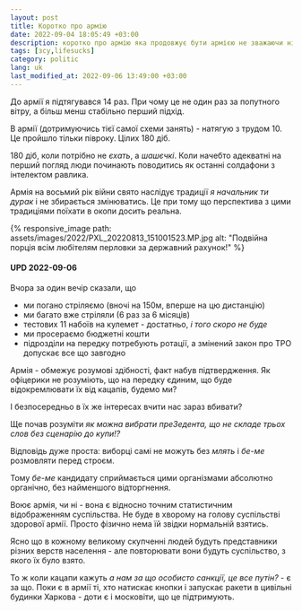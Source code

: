 ```yaml
---
layout: post
title: Коротко про армію
date: 2022-09-04 18:05:49 +03:00
description: коротко про армію яка продовжує бути армією не зважаючи ні на що
tags: [зсу,lifesucks]
category: politic
lang: uk
last_modified_at: 2022-09-06 13:49:00 +03:00
---
```


До армії я підтягувався 14 раз.
При чому це не один раз за попутного вітру, а більш менш стабільно перший підхід.

В армії (дотримуючись тієї самої схеми занять) - натягую з трудом 10. Це пройшло тільки півроку. 
Цілих 180 діб.

180 діб, коли потрібно не _єхать_, а _шашєчкі_.
Коли начебто адекватні на перший погляд люди починають поводитись як останні солдафони з інтелектом равлика.
 
Армія на восьмий рік війни свято наслідує традиції _я начальник ти дурак_ і не збирається змінюватись.
Це при тому що перспектива з цими традиціями поїхати в окопи досить реальна.

{% responsive_image path: assets/images/2022/PXL_20220813_151001523.MP.jpg alt: "Подвійна порція всім любітелям перловки за державний рахунок!" %}

#### UPD 2022-09-06
Вчора за один вечір сказали, що
- ми погано стріляємо (вночі на 150м, вперше на цю дистанцію)
- ми багато вже стріляли (6 раз за 6 місяців)
- тестових 11 набоїв на кулемет - достатньо, _і того скоро не буде_
- ми просераємо бюджетні кошти
- підрозділи на передку потребують ротації, а змінений закон про ТРО допускає все що завгодно

Армія - обмежує розумові здібності, факт набув підтвердження. 
Як офіцерики не розуміють, що на передку єдиним, що буде відокремлювати їх від кацапів, будемо ми?

І безпосередньо в їх же інтересах вчити нас зараз вбивати?

Ще почав розуміти _як можна вибрати преЗедента, що не складе трьох слов без сценарію до купи!?_

Відповідь дуже проста: виборці самі не можуть без _млять_ і _бе-ме_ розмовляти перед строєм.

Тому _бе-ме_ кандидату сприймається цими організмами абсолютно органічно, без найменшого відторгнення.

Воює армія, чи ні - вона є відносно точним статистичним відображенням суспільства.
Не буде в хворому на голову суспільстві здорової армії.
Просто фізично нема їй звідки нормальній взятись.

Ясно що в кожному великому скупченні людей будуть представники різних верств населення - але повторювати вони будуть суспільство, з якого їх було взято.

То ж коли кацапи кажуть _а нам за що особисто санкції, це все путін?_ - є за що.
Поки є в армії ті, хто натискає кнопки і запускає ракети в цивільні будинки Харкова - доти є і московіти, що це підтримують. 